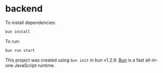 # backend

To install dependencies:

```bash
bun install
```

To run:

```bash
bun run start
```

This project was created using `bun init` in bun v1.2.9. [Bun](https://bun.sh) is a fast all-in-one JavaScript runtime.
